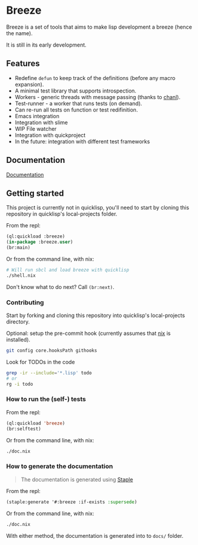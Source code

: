 # Breeze

Breeze is a set of tools that aims to make lisp development a breeze (hence the name).

It is still in its early development.

## Features

* Redefine `defun` to keep track of the definitions (before any macro expansion).
* A minimal test library that supports introspection.
* Workers - generic threads with message passing (thanks to [chanl](https://github.com/zkat/chanl)).
* Test-runner - a worker that runs tests (on demand).
* Can re-run all tests on function or test redifinition.
* Emacs integration
* Integration with slime
* WIP File watcher
* Integration with quickproject
* In the future: integration with different test frameworks

## Documentation

[Documentation](https://htmlpreview.github.io/?https://github.com/fstamour/breeze/blob/master/docs/index.html)

## Getting started

This project is currently not in quicklisp, you'll need to start by
cloning this repository in quicklisp's local-projects folder.

From the repl:

```lisp
(ql:quickload :breeze)
(in-package :breeze.user)
(br:main)
```
Or from the command line, with nix:

```sh
# Will run sbcl and load breeze with quicklisp
./shell.nix
```

Don't know what to do next? Call `(br:next)`.

### Contributing

Start by forking and cloning this repository into quicklisp's
local-projects directory.

Optional: setup the pre-commit hook (currently assumes that
[nix](https://nixos.org/) is installed).

```sh
git config core.hooksPath githooks
```

Look for TODOs in the code

```sh
grep -ir --include='*.lisp' todo
# or
rg -i todo
```

### How to run the (self-) tests

From the repl:

```lisp
(ql:quickload 'breeze)
(br:selftest)
```

Or from the command line, with nix:

```sh
./doc.nix
```

### How to generate the documentation

> The documentation is generated using [Staple](https://shinmera.github.io/staple/)

From the repl:

```lisp
(staple:generate '#:breeze :if-exists :supersede)
```

Or from the command line, with nix:

```sh
./doc.nix
```

With either method, the documentation is generated into to `docs/`
folder.
```
